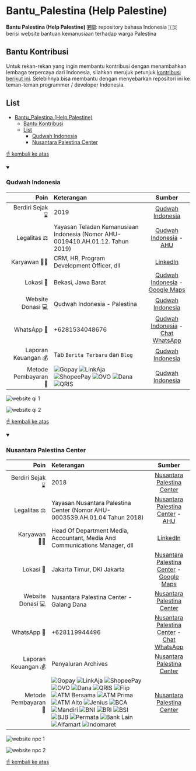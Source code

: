 # Bantu_Palestina (Help Palestine)

__Bantu Palestina (Help Palestine) 🇵🇸__: repository bahasa Indonesia 🇮🇩 berisi website bantuan kemanusiaan terhadap warga Palestina

## Bantu Kontribusi

Untuk rekan-rekan yang ingin membantu kontribusi dengan menambahkan lembaga terpercaya dari Indonesia, silahkan merujuk petunjuk [kontribusi berikut ini](./CONTRIBUTING.md). Selebihnya bisa membantu dengan menyebarkan repositori ini ke teman-teman programmer / developer Indonesia.

## List

- [Bantu\_Palestina (Help Palestine)](#bantu_palestina-help-palestine)
  - [Bantu Kontribusi](#bantu-kontribusi)
  - [List](#list)
    - [Qudwah Indonesia](#qudwah-indonesia)
    - [Nusantara Palestina Center](#nusantara-palestina-center)

[☝ kembali ke atas](#bantu_palestina-help-palestine)

<details open>
<summary>

### Qudwah Indonesia
</summary>

| Poin | Keterangan | Sumber |
| ---: | :--- | :---: |
| Berdiri Sejak ⌛ | 2019 | [Qudwah Indonesia](https://qudwahindonesia.id) |
| Legalitas ⚖ | Yayasan Teladan Kemanusiaan Indonesia (Nomor AHU- 0019410.AH.01.12. Tahun 2019) | [Qudwah Indonesia](https://qudwahindonesia.id/about-us) - [AHU](https://ahu.go.id/pencarian/profil-yayasan/?tipe=yayasan&nama=Teladan+Kemanusiaan+Indonesia&g-recaptcha-response=03AEkXODDrUp0lym6wXIUgC0KOo-Tnil3G8XZdE-6zvCp-Q2sRCl2Zw_kLd0AL34790pIa6SMd_2rFGLKlJOXO_NWMGDrFIFEGUq-A-PMYl5Fzb7RneiI31ahjYvDvnxvDaDVqMmzVUpM_qMBWnr3IGFttiOq-RHK7hxjNnvJPOd3hBkJI7r4nRkhvco6amwnNv16z29d1FoDlrK8nnHtgUe7BsivoGkUnyflzYCfFLVckaeqWrFaec6Z4WSMQ47l3t7YVpQvcSt8dBVzQ09axxaoP4YTZKxSggHA-M-ufWyHkYJWuthu8k5d_6_GL9V2GSP7-p5P7mq4LFGlLDfsXINK4I3KPVILsptqAgFWOQa53JpXi1TrYO4aiYJTyBmU8ohdiv1UPAZlQTi64rNKVrYSpx33sgrZsC7GJc_rHcUfDAJab7F0PIXCrCu6PAFKt2Q3IbCXNS9Eu4-yPCTTLDi6QU7fWN2tPbxedjBXxk6huKbCX3Zk3XmoSjViHbn1LEdon_Krgz-fp) |
| Karyawan 👨‍💻 | CRM, HR, Program Development Officer, dll | [LinkedIn](https://www.linkedin.com/search/results/people/?currentCompany=%5B%2274357705%22%5D&sid=e%2C%3B) |
| Lokasi 📍 | Bekasi, Jawa Barat | [Qudwah Indonesia](https://qudwahindonesia.id) - [Google Maps](https://www.google.com/maps/place/Qudwah+Indonesia/@-6.2764548,106.9716705,17z/data=!3m1!4b1!4m14!1m8!3m7!1s0x2e698d649a2e94d9:0x6112ba67c40e0acc!2sQudwah+Indonesia!8m2!3d-6.2764548!4d106.9738592!14m1!1BCgIgAQ!3m4!1s0x2e698d649a2e94d9:0x6112ba67c40e0acc!8m2!3d-6.2764548!4d106.9738592) |
| Website Donasi 💻 | Qudwah Indonesia - Palestina | [Qudwah Indonesia](https://qudwahindonesia.id/campaign?categories=palestina&categories_txt=Palestina&modal_filter=0&percent=0&sort=lastest) |
| WhatsApp 📲 | +6281534048676 | [Qudwah Indonesia](https://qudwahindonesia.id) - [Chat WhatsApp](https://wa.me/6281534048676)
| Laporan Keuangan 💰 | Tab `Berita Terbaru` dan `Blog` | [Qudwah Indonesia](https://qudwahindonesia.id/news) |
| Metode Pembayaran 📨 | ![Gopay](/assets/gopay.svg) ![LinkAja](/assets/linkaja.svg) ![ShopeePay](/assets/shopeepay.svg) ![OVO](/assets/ovo.svg) ![Dana](/assets/dana.svg) ![QRIS](/assets/qris.svg) | [Qudwah Indonesia](https://qudwahindonesia.id/campaign/berbagi-air/donate)

![website qi 1](/assets/qudwahindonesia_1.jpg)

![website qi 2](/assets/qudwahindonesia_2.jpg)

</details>

[☝ kembali ke atas](#bantu_palestina-help-palestine)

<details open>
<summary>

### Nusantara Palestina Center
</summary>

| Poin | Keterangan | Sumber |
| ---: | :--- | :---: |
| Berdiri Sejak ⌛ | 2018 | [Nusantara Palestina Center](https://npc.id/sejarah-npc/) |
| Legalitas ⚖ | Yayasan Nusantara Palestina Center (Nomor AHU-0003539.AH.01.04 Tahun 2018) | [Nusantara Palestina Center](https://npc.id/legalitas/) - [AHU](https://ahu.go.id/pencarian/profil-yayasan/?tipe=yayasan&nama=nusantara+palestina+center&g-recaptcha-response=03AD1IbLDWKERA5VKLPB7innJHSBeP8Z8G6RU_BJCBNMOEyqXwAmrZkt3Uw6NAFUkrX0BVIAZQ676wHGS-7sC_ykGX3Ta5r-GHhOMEg5wDEDWKT2nIAozWzgAcgQqJjcSvimXFgm8ybRnuEcjP__sr9_Hlz9pXKStQWNxTY9Hvp0e2M672pgLj034T6PlYRllsF_TppSnjk2FehcF2bapzTym6SJl8BHW7O1bhIwpKq4LzknjF61hSxJixyJ99AdqLwiPO-AJNPOdOQzgB1oBMKbzziczbwIZI5aiEP33bicG5mL5uz02rKId6WTorREX67daxEFaGvP3zTY6IqkzpqliiWmELZS99chjc_Mxy95NmEB-At7nc-AibMmjofuGCsxZ3ZmQ78GBaVMRfwVl7Wk-n5SEHXmnGWxj25p1ELmw3FuNIzp7XnCdrOGKOfEMteMk4bQ4IvAWi-3RMiufeoyHQ1NNidAibItb6bOMb4lGg2ANux4QRQbM) |
| Karyawan 👨‍💻 | Head Of Department Media, Accountant, Media And Communications Manager, dll | [LinkedIn](https://www.linkedin.com/search/results/people/?currentCompany=%5B%2274697430%22%5D&origin=COMPANY_PAGE_CANNED_SEARCH&sid=ne) |
| Lokasi 📍 | Jakarta Timur, DKI Jakarta | [Nusantara Palestina Center](https://npc.id/) - [Google Maps](https://www.google.com/maps/place/Nusantara+Palestina+Center/@-6.3155893,106.8901251,17z/data=!3m1!4b1!4m5!3m4!1s0x2e69f36e1ff8ca8d:0xb9cb12e0f74a1e97!8m2!3d-6.3155893!4d106.8923138) |
| Website Donasi 💻 | Nusantara Palestina Center - Galang Dana | [Nusantara Palestina Center](https://donasi.npc.id/) |
| WhatsApp 📲 | +628119944496 | [Nusantara Palestina Center](https://npc.id/kontak/) - [Chat WhatsApp](https://wa.me/628119944496)
| Laporan Keuangan 💰 | Penyaluran Archives | [Nusantara Palestina Center](https://npc.id/kategori/penyaluran/) |
| Metode Pembayaran 📨 | ![Gopay](/assets/gopay.svg) ![LinkAja](/assets/linkaja.svg) ![ShopeePay](/assets/shopeepay.svg) ![OVO](/assets/ovo.svg) ![Dana](/assets/dana.svg) ![QRIS](/assets/qris.svg) ![Flip](/assets/flip.svg) ![ATM Bersama](/assets/atm-bersama.svg) ![ATM Prima](/assets/atm-prima.svg) ![ATM Alto](/assets/atm-alto.svg) ![Jenius](/assets/jenius.svg) ![BCA](/assets/bca.svg) ![Mandiri](/assets/mandiri.svg) ![BNI](/assets/bni.svg) ![BRI](/assets/bri.svg) ![BSI](/assets/bsi.svg) ![BJB](/assets/bjb.svg) ![Permata](/assets/permata.svg) ![Bank Lain](/assets/bank-lain.svg) ![Alfamart](/assets/alfamart.svg) ![Indomaret](/assets/indomaret.svg) | [Nusantara Palestina Center](https://donasi.npc.id/donate-now/)

![website npc 1](/assets/npc_1.jpg)

![website npc 2](/assets/npc_2.jpg)

</details>

[☝ kembali ke atas](#bantu_palestina-help-palestine)